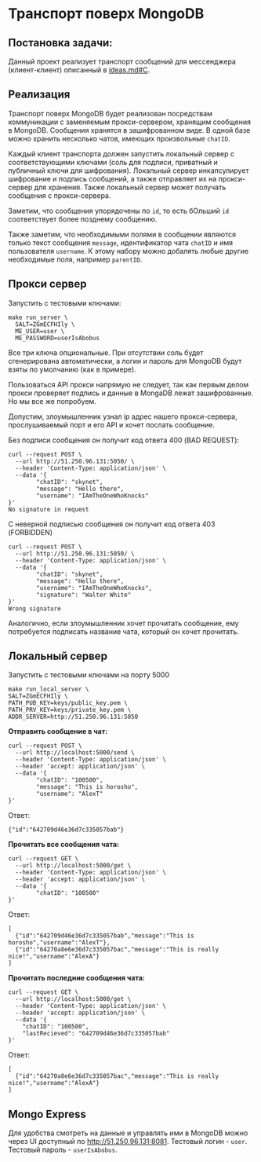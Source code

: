 # Транспорт поверх MongoDB

## Постановка задачи:
Данный проект реализует транспорт сообщений для мессенджера (клиент-клиент) описанный в [ideas.md#C](https://github.com/decentralized-hse/Cirriculum/blob/main/ideas.md#c-%D0%BA%D0%BB%D0%B0%D1%81%D1%82%D0%B5%D1%80-%D0%BC%D0%B5%D1%81%D1%81%D0%B5%D0%BD%D0%B4%D0%B6%D0%B5%D1%80%D1%8B-%D0%B8-%D1%87%D0%B0%D1%82%D1%8B).

## Реализация

Транспорт поверх MongoDB будет реализован посредствам коммуникации с заменяемым прокси-сервером, хранящим сообщения в MongoDB. Сообщения хранятся в зашифрованном виде. В одной базе можно хранить несколько чатов, имеющих произвольные ```chatID```.

Каждый клиент транспорта должен запустить локальный сервер с соответствующими ключами (соль для подписи, приватный и публичный ключи для шифрования). Локальный сервер инкапсулирует шифрование и подпись сообщений, а также отправляет их на прокси-сервер для хранения. Также локальный сервер может получать сообщения с прокси-сервера. 

Заметим, что сообщения упорядочены по ```id```, то есть бОльший ```id``` соответствует более позднему сообщению.

Также заметим, что необходимыми полями в сообщении являются только текст сообщения ```message```, идентификатор чата ```chatID``` и имя пользователя ```username```. К этому набору можно добалять любые другие необходимые поля, например ```parentID```.

## Прокси сервер

Запустить с тестовыми ключами:
```
make run_server \
  SALT=ZGmECFHIly \
  ME_USER=user \
  ME_PASSWORD=userIsAbobus
```

Все три ключа опциональные. При отсутствии соль будет сгенерирована автоматически, а логин и пароль для MongoDB будут взяты по умолчанию (как в примере).

Пользоваться API прокси напрямую не следует, так как первым делом прокси проверяет подпись и данные в MongaDB лежат зашифрованные. Но мы все же попробуем.

Допустим, злоумышленник узнал ip адрес нашего прокси-сервера, прослушиваемый порт и его API и хочет послать сообщение. 

Без подписи сообщения он получит код ответа 400 (BAD REQUEST):
```
curl --request POST \                                                                                                                                       
  --url http://51.250.96.131:5050/ \
  --header 'Content-Type: application/json' \
  --data '{
        "chatID": "skynet",
        "message": "Hello there",
        "username": "IAmTheOneWhoKnocks"
}'
No signature in request
```

С неверной подписью сообщения он получит код ответа 403 (FORBIDDEN)
```
curl --request POST \
  --url http://51.250.96.131:5050/ \
  --header 'Content-Type: application/json' \
  --data '{
        "chatID": "skynet",
        "message": "Hello there",
        "username": "IAmTheOneWhoKnocks",
        "signature": "Walter White"
}'
Wrong signature
```

Аналогично, если злоумышленник хочет прочитать сообщение, ему потребуется подписать название чата, который он хочет прочитать. 

## Локальный сервер

Запустить с тестовыми ключами на порту 5000
```
make run_local_server \
SALT=ZGmECFHIly \
PATH_PUB_KEY=keys/public_key.pem \
PATH_PRV_KEY=keys/private_key.pem \
ADDR_SERVER=http://51.250.96.131:5050
```

**Отправить сообщение в чат:**
```
curl --request POST \
  --url http://localhost:5000/send \
  --header 'Content-Type: application/json' \
  --header 'accept: application/json' \
  --data '{
        "chatID": "100500",
        "message": "This is horosho",
        "username": "AlexT"
}'
```
Ответ:
```
{"id":"642709d46e36d7c335057bab"}
```

**Прочитать все сообщения чата:**
```
curl --request GET \
  --url http://localhost:5000/get \
  --header 'Content-Type: application/json' \
  --header 'accept: application/json' \
  --data '{
        "chatID": "100500"
}'
```
Ответ:
```
[
  {"id":"642709d46e36d7c335057bab","message":"This is horosho","username":"AlexT"},
  {"id":"64270a8e6e36d7c335057bac","message":"This is really nice!","username":"AlexA"}
]
```

**Прочитать последние сообщения чата:**
```
curl --request GET \
  --url http://localhost:5000/get \
  --header 'Content-Type: application/json' \
  --header 'accept: application/json' \
  --data '{
	"chatID": "100500",
	"lastRecieved": "642709d46e36d7c335057bab"
}'
```
Ответ:
```
[
  {"id":"64270a8e6e36d7c335057bac","message":"This is really nice!","username":"AlexA"}
]
```

## Mongo Express

Для удобства смотреть на данные и управлять ими в MongoDB можно через UI доступный по http://51.250.96.131:8081. Тестовый логин - ```user```. Тестовый пароль - ```userIsAbobus```.


